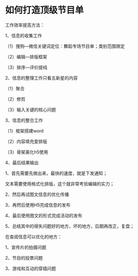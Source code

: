 # 如何打造顶级节目单

工作效率提高方法：

1、信息的收集工作

（1）搜狗—微信关键词定位：舞蹈专场节目单；类别范围限定

（2）编辑—排版框架

（3）排序—评价提纯

2、信息的整理工作只看五新星的内容

（1）聚合

（2）修剪

（3）输入关键的核心问题

3、信息的整合工作

（1）框架搭建word

（2）内容填充爱排版

（3）骨架美化h5使用

4、最后结果输出

1、首先需要先做出来，最快的速度，就是下发通知；

文本需要使用格式化排版，这个就非常考验编辑的实力；

2、然后再试图文信息的优化传播

3、再然后使用H5完成信息的发布

4、最后使用图文的形式完成活动的发布

5、总结其中的得失问题好的地方，坏的地方，后期再改正，复盘；

在查阅信息可以优化的地方：

1、宣传片的拍摄问题

2、节目的投票问题

3、游戏和互动的穿插问题
